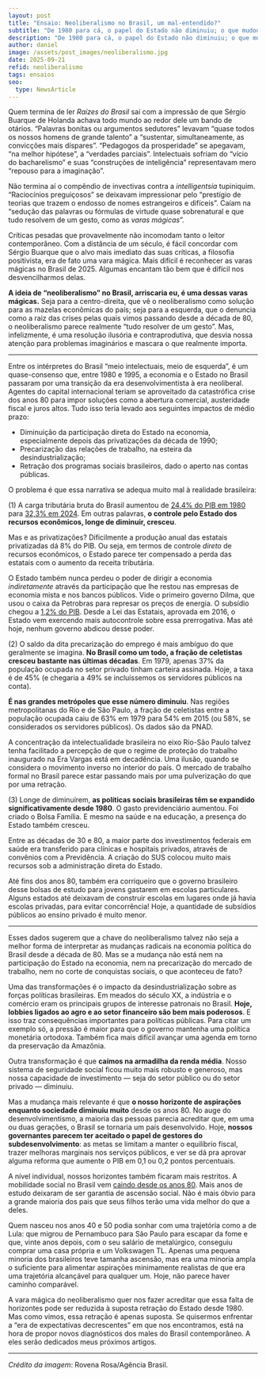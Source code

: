 ```yaml
---
layout: post
title: "Ensaio: Neoliberalismo no Brasil, um mal-entendido?"
subtitle: "De 1980 para cá, o papel do Estado não diminuiu; o que mudou é que nossas aspirações enquanto sociedade ficaram muito menores"
description: "De 1980 para cá, o papel do Estado não diminuiu; o que mudou é que nossas aspirações enquanto sociedade ficaram muito menores"
author: daniel
image: /assets/post_images/neoliberalismo.jpg
date: 2025-09-21
refid: neoliberalismo
tags: ensaios
seo:
  type: NewsArticle
---
```


Quem termina de ler *Raízes do Brasil* sai com a impressão de que Sérgio
Buarque de Holanda achava todo mundo ao redor dele um bando de otários.
“Palavras bonitas ou argumentos sedutores” levavam “quase todos os nossos
homens de grande talento” a “sustentar, simultaneamente, as convicções mais
díspares”. “Pedagogos da prosperidade” se apegavam, “na melhor hipótese”, a
“verdades parciais”. Intelectuais sofriam do “vício do bacharelismo” e suas
“construções de inteligência” representavam mero “repouso para a imaginação”.

Não termina aí o compêndio de invectivas contra a *intelligentsia* tupiniquim.
“Raciocínios preguiçosos” se deixavam impressionar pelo “prestígio de teorias
que trazem o endosso de nomes estrangeiros e difíceis”. Caíam na “sedução das
palavras ou fórmulas de virtude quase sobrenatural e que tudo resolvem de um
gesto, como as *varas mágicas*”.

Críticas pesadas que provavelmente não incomodam tanto o leitor contemporâneo.
Com a distância de um século, é fácil concordar com Sérgio Buarque que
o alvo mais imediato das suas críticas, a filosofia positivista, era de fato
uma vara mágica. Mais difícil é reconhecer as varas mágicas no Brasil de 2025.
Algumas encantam tão bem que é difícil nos desvencilharmos delas.

**A ideia de “neoliberalismo” no Brasil, arriscaria eu, é uma dessas varas
mágicas.** Seja para a centro-direita, que vê o neoliberalismo como solução
para as mazelas econômicas do país; seja para a esquerda, que o denuncia como a
raiz das crises pelas quais vimos passando desde a década de 80, o
neoliberalismo parece realmente “tudo resolver de um gesto”. Mas, infelizmente,
é uma resolução ilusória e contraprodutiva, que desvia nossa atenção para
problemas imaginários e mascara o que realmente importa.

---

Entre os intérpretes do Brasil “meio intelectuais, meio de esquerda”, é um
quase-consenso que, entre 1980 e 1995, a economia e o Estado no Brasil passaram
por uma transição da era desenvolvimentista à era neoliberal. Agentes do
capital internacional teriam se aproveitado da catastrófica crise dos anos 80
para impor soluções como a abertura comercial, austeridade fiscal e juros
altos. Tudo isso teria levado aos seguintes impactos de médio prazo:

* Diminuição da participação direta do Estado na economia, especialmente depois das privatizações da década de 1990;
* Precarização das relações de trabalho, na esteira da desindustrialização;
* Retração dos programas sociais brasileiros, dado o aperto nas contas públicas.

O problema é que essa narrativa se adequa muito mal à realidade brasileira:

(1) A carga tributária bruta do Brasil aumentou de [24,4% do PIB em
1980](https://seriesestatisticas.ibge.gov.br/series.aspx?vcodigo=SCN49) para
[32,3% em
2024](https://www.gov.br/fazenda/pt-br/assuntos/noticias/2025/marco/carga-tributaria-bruta-do-governo-geral-atingiu-32-32-do-pib-em-2024-mostra-boletim-do-tesouro).
Em outras palavras, **o controle pelo Estado dos recursos econômicos, longe de
diminuir, cresceu**.

Mas e as privatizações? Dificilmente a produção anual das estatais privatizadas
dá 8% do PIB. Ou seja, em termos de controle *direto* de recursos econômicos, o
Estado parece ter compensado a perda das estatais com o aumento da receita
tributária.

O Estado também nunca perdeu o poder de dirigir a economia *indiretamente*
através da participação que lhe restou nas empresas de economia mista e nos
bancos públicos. Vide o primeiro governo Dilma, que usou o caixa da Petrobras
para represar os preços de energia. O subsídio chegou a [1,2% do
PIB](https://www.elibrary.imf.org/view/journals/001/2015/030/article-A001-en.xml).
Desde a Lei das Estatais, aprovada em 2016, o Estado vem exercendo mais
autocontrole sobre essa prerrogativa. Mas até hoje, nenhum governo abdicou
desse poder.

(2) O saldo da dita precarização do emprego é mais ambíguo do que geralmente se
imagina. **No Brasil como um todo, a fração de celetistas cresceu bastante nas
últimas décadas**. Em 1979, apenas 37% da população ocupada no setor privado
tinham carteira assinada. Hoje, a taxa é de 45% (e chegaria a 49% se
incluíssemos os servidores públicos na conta).

**É nas grandes metrópoles que esse número diminuiu**. Nas regiões
metropolitanas do Rio e de São Paulo, a fração de celetistas entre a população
ocupada caiu de 63% em 1979 para 54% em 2015 (ou 58%, se considerados os
servidores públicos). Os dados são da PNAD.

A concentração da intelectualidade brasileira no eixo Rio-São Paulo talvez
tenha facilitado a percepção de que o regime de proteção do trabalho inaugurado
na Era Vargas está em decadência. Uma ilusão, quando se considera o movimento
inverso no interior do país. O mercado de trabalho formal no Brasil parece
estar passando mais por uma pulverização do que por uma retração.

(3) Longe de diminuírem, **as políticas sociais brasileiras têm se expandido
significativamente desde 1980**. O gasto previdenciário aumentou. Foi criado o
Bolsa Família. E mesmo na saúde e na educação, a presença do Estado também
cresceu.

Entre as décadas de 30 e 80, a maior parte dos investimentos federais em saúde
era transferido para clínicas e hospitais privados, através de convênios com a
Previdência. A criação do SUS colocou muito mais recursos sob a administração
direta do Estado.

Até fins dos anos 80, também era corriqueiro que o governo brasileiro desse
bolsas de estudo para jovens gastarem em escolas particulares. Alguns estados
até deixavam de construir escolas em lugares onde já havia escolas privadas,
para evitar concorrência! Hoje, a quantidade de subsídios públicos ao ensino
privado é muito menor.

---

Esses dados sugerem que a chave do neoliberalismo talvez não seja a melhor
forma de interpretar as mudanças radicais na economia política do Brasil desde
a década de 80. Mas se a mudança não está nem na participação do Estado na
economia, nem na precarização do mercado de trabalho, nem no corte de
conquistas sociais, o que aconteceu de fato?

Uma das transformações é o impacto da desindustrialização sobre as forças
políticas brasileiras. Em meados do século XX, a indústria e o comércio eram os
principais grupos de interesse patronais no Brasil. **Hoje, lobbies ligados ao
agro e ao setor financeiro são bem mais poderosos**. E isso traz consequências
importantes para políticas públicas. Para citar um exemplo só, a pressão é
maior para que o governo mantenha uma política monetária ortodoxa. Também fica
mais difícil avançar uma agenda em torno da preservação da Amazônia.

Outra transformação é que **caímos na armadilha da renda média**. Nosso sistema
de seguridade social ficou muito mais robusto e generoso, mas nossa capacidade
de investimento — seja do setor público ou do setor privado — diminuiu.

Mas a mudança mais relevante é que **o nosso horizonte de aspirações enquanto
sociedade diminuiu muito** desde os anos 80. No auge do desenvolvimentismo, a
maioria das pessoas parecia acreditar que, em uma ou duas gerações, o Brasil se
tornaria um país desenvolvido. Hoje, **nossos governantes parecem ter aceitado
o papel de gestores do subdesenvolvimento**: as metas se limitam a manter o
equilíbrio fiscal, trazer melhoras marginais nos serviços públicos, e ver se dá
pra aprovar alguma reforma que aumente o PIB em 0,1 ou 0,2 pontos percentuais.

A nível individual, nossos horizontes também ficaram mais restritos. A
mobilidade social no Brasil vem [caindo desde os anos
80](https://www.scielo.br/j/dados/a/wRYSFDWFgXnFFpzBcgfbHbs/?format=pdf&lang=pt).
Mais anos de estudo deixaram de ser garantia de ascensão social. Não é mais
óbvio para a grande maioria dos pais que seus filhos terão uma vida melhor do
que a deles.

Quem nasceu nos anos 40 e 50 podia sonhar com uma trajetória como a de Lula:
que migrou de Pernambuco para São Paulo para escapar da fome e que, vinte anos
depois, com o seu salário de metalúrgico, conseguiu comprar uma casa própria e
um Volkswagen TL. Apenas uma pequena minoria dos brasileiros teve tamanha
ascensão, mas era uma minoria ampla o suficiente para alimentar aspirações
minimamente realistas de que era uma trajetória alcançável para qualquer um.
Hoje, não parece haver caminho comparável.

A vara mágica do neoliberalismo quer nos fazer acreditar que essa falta de
horizontes pode ser reduzida à suposta retração do Estado desde 1980. Mas como
vimos, essa retração é apenas suposta. Se quisermos enfrentar a “era de
expectativas decrescentes” em que nos encontramos, está na hora de propor novos
diagnósticos dos males do Brasil contemporâneo. A eles serão dedicados meus
próximos artigos.

---

_Crédito da imagem_: Rovena Rosa/Agência Brasil.
